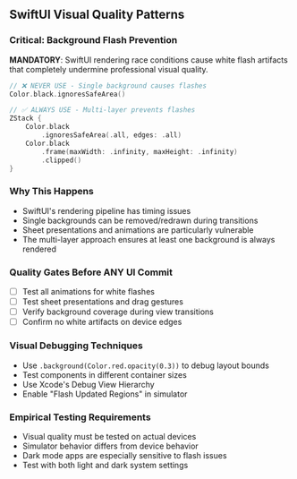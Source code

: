 ## SwiftUI Visual Quality Patterns

### Critical: Background Flash Prevention

**MANDATORY**: SwiftUI rendering race conditions cause white flash artifacts that completely undermine professional visual quality.

```swift
// ❌ NEVER USE - Single background causes flashes
Color.black.ignoresSafeArea()

// ✅ ALWAYS USE - Multi-layer prevents flashes
ZStack {
    Color.black
        .ignoresSafeArea(.all, edges: .all)
    Color.black
        .frame(maxWidth: .infinity, maxHeight: .infinity)
        .clipped()
}
```

### Why This Happens
- SwiftUI's rendering pipeline has timing issues
- Single backgrounds can be removed/redrawn during transitions
- Sheet presentations and animations are particularly vulnerable
- The multi-layer approach ensures at least one background is always rendered

### Quality Gates Before ANY UI Commit
- [ ] Test all animations for white flashes
- [ ] Test sheet presentations and drag gestures
- [ ] Verify background coverage during view transitions
- [ ] Confirm no white artifacts on device edges

### Visual Debugging Techniques
- Use `.background(Color.red.opacity(0.3))` to debug layout bounds
- Test components in different container sizes
- Use Xcode's Debug View Hierarchy
- Enable "Flash Updated Regions" in simulator

### Empirical Testing Requirements
- Visual quality must be tested on actual devices
- Simulator behavior differs from device behavior
- Dark mode apps are especially sensitive to flash issues
- Test with both light and dark system settings